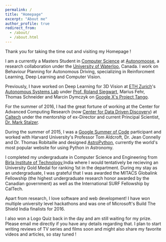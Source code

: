 ```yaml
---
permalink: /
title: "Homepage"
excerpt: "About me"
author_profile: true
redirect_from: 
  - /about/
  - /about.html
---
```


Thank you for taking the time out and visiting my Homepage ! 

I am a currently a Masters Student in [Computer Science](https://cs.uwaterloo.ca/) at [Autonomoose](http://www.autonomoose.net/), a research collaboration under the [University of Waterloo](https://uwaterloo.ca/), Canada. I work on Behaviour Planning for Autonomous Driving, specializing in Reinforcment Learning, Deep Learning and Computer Vision.

Previously, I have worked on Deep Learning for 3D Vision at [ETH Zurich](https://www.ethz.ch/en.html)'s [Autonomous Systems Lab](http://www.asl.ethz.ch/) under [Prof. Roland Siegwart](http://www.asl.ethz.ch/the-lab/people/person-detail.html?persid=29981), Marius Fehr, Thomas Schneider and Marcin Dymczyk on [Google X's Project Tango](https://get.google.com/tango/).

For the summer of 2016, I had the great fortune of working at the Center for Advanced Computing Research (now [Center for Data  Driven Discovery](http://cd3.caltech.edu/)) at [Caltech](http://www.caltech.edu/) under the mentorship of ex-Director and current Principal Scientist, [Dr. Mark Stalzer](https://www.linkedin.com/in/mark-stalzer-97254a/).


During the summer of 2015, I was a [Google Summer of Code](https://developers.google.com/open-source/gsoc/) participant and worked with Harvard University's Professor Tom Aldcroft, Dr. Jean Connelly and Dr. Thomas Robitaille and designed [AstroPython](http://astropython.org), currently the world's most popular website for using Python in Astronomy. 


I completed my undergraduate in Computer Science and Engineering from [Birla Institute of Technology](https://bitmesra.ac.in/),India where I would tentatively be recieving an University Gold Medal for ranking 1st in the department. During my stay as an undergraduate, I was grateful that I was awarded the MITACS Globalink Fellowship (the highest undergraduate research honor awarded by the Canadian government) as well as the International SURF Fellowship by CalTech. 

Apart from research, I love software and web development! I have won multiple university level hackathons and was one of Microsoft's Build The Shield India finalists for 2016.

I also won a Logo  Quiz back in the day and am still waiting for my prize. Please email me directly if you have any details regarding that. I plan to start writing reviews of TV series and films soon and might also share my favorite videos and articles, so stay tuned !
